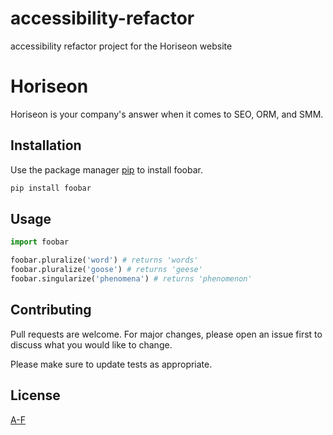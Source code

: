 # accessibility-refactor
accessibility refactor project for the Horiseon website

# Horiseon

Horiseon is your company's answer when it comes to SEO, ORM, and SMM. 

## Installation

Use the package manager [pip](https://pip.pypa.io/en/stable/) to install foobar.

```bash
pip install foobar
```

## Usage

```python
import foobar

foobar.pluralize('word') # returns 'words'
foobar.pluralize('goose') # returns 'geese'
foobar.singularize('phenomena') # returns 'phenomenon'
```

## Contributing
Pull requests are welcome. For major changes, please open an issue first to discuss what you would like to change.

Please make sure to update tests as appropriate.

## License
[A-F](https://nicholasinvictus.github.io/accessability-refactor/)
